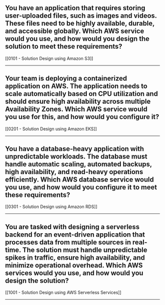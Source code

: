 ## You have an application that requires storing user-uploaded files, such as images and videos. These files need to be highly available, durable, and accessible globally. Which AWS service would you use, and how would you design the solution to meet these requirements?
[[0101 - Solution Design using Amazon S3]]

---

## Your team is deploying a containerized application on AWS. The application needs to scale automatically based on CPU utilization and should ensure high availability across multiple Availability Zones. Which AWS service would you use for this, and how would you configure it?
[[0201 - Solution Design using Amazon EKS]]

---
## You have a database-heavy application with unpredictable workloads. The database must handle automatic scaling, automated backups, high availability, and read-heavy operations efficiently. Which AWS database service would you use, and how would you configure it to meet these requirements?
[[0301 - Solution Design using Amazon RDS]]

---
## You are tasked with designing a serverless backend for an event-driven application that processes data from multiple sources in real-time. The solution must handle unpredictable spikes in traffic, ensure high availability, and minimize operational overhead. Which AWS services would you use, and how would you design the solution?
[[1001 - Solution Design using AWS Serverless Services]]

---

